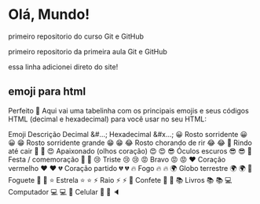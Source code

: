 # Olá, Mundo!
primeiro repositorio do curso Git e GitHub

primeiro repositorio da primeira aula Git e GitHub

essa linha adicionei direto do site!

## emoji para html
Perfeito 🚀
Aqui vai uma tabelinha com os principais emojis e seus códigos HTML (decimal e hexadecimal) para você usar no seu HTML:

Emoji	Descrição	Decimal &#...;	Hexadecimal &#x...;
😀	Rosto sorridente	&#128512;	&#x1F600;
😁	Rosto sorridente grande	&#128513;	&#x1F601;
😂	Rosto chorando de rir	&#128514;	&#x1F602;
🤣	Rindo até cair	&#129315;	&#x1F923;
😍	Apaixonado (olhos coração)	&#128525;	&#x1F60D;
😎	Óculos escuros	&#128526;	&#x1F60E;
🥳	Festa / comemoração	&#129395;	&#x1F973;
😢	Triste	&#128546;	&#x1F622;
😡	Bravo	&#128545;	&#x1F621;
❤️	Coração vermelho	&#10084;&#65039;	&#x2764;&#xFE0F;
💔	Coração partido	&#128148;	&#x1F494;
🔥	Fogo	&#128293;	&#x1F525;
🌍	Globo terrestre	&#127757;	&#x1F30D;
🚀	Foguete	&#128640;	&#x1F680;
⭐	Estrela	&#11088;	&#x2B50;
⚡	Raio	&#9889;	&#x26A1;
🎉	Confete	&#127881;	&#x1F389;
📚	Livros	&#128218;	&#x1F4DA;
💻	Computador	&#128187;	&#x1F4BB;
📱	Celular	&#128241;	&#x1F4F1;
🔈


